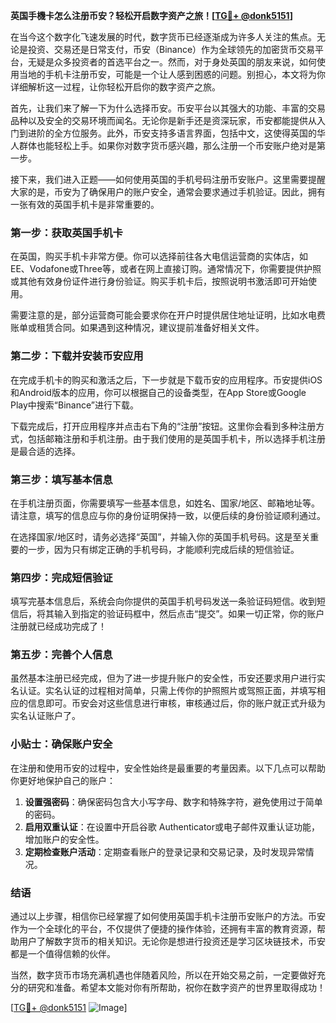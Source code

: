 **英国手機卡怎么注册币安？轻松开启数字资产之旅！[[TG💪+ @donk5151](https://t.me/s/donk5151)]**

在当今这个数字化飞速发展的时代，数字货币已经逐渐成为许多人关注的焦点。无论是投资、交易还是日常支付，币安（Binance）作为全球领先的加密货币交易平台，无疑是众多投资者的首选平台之一。然而，对于身处英国的朋友来说，如何使用当地的手机卡注册币安，可能是一个让人感到困惑的问题。别担心，本文将为你详细解析这一过程，让你轻松开启你的数字资产之旅。

首先，让我们来了解一下为什么选择币安。币安平台以其强大的功能、丰富的交易品种以及安全的交易环境而闻名。无论你是新手还是资深玩家，币安都能提供从入门到进阶的全方位服务。此外，币安支持多语言界面，包括中文，这使得英国的华人群体也能轻松上手。如果你对数字货币感兴趣，那么注册一个币安账户绝对是第一步。

接下来，我们进入正题——如何使用英国的手机号码注册币安账户。这里需要提醒大家的是，币安为了确保用户的账户安全，通常会要求通过手机验证。因此，拥有一张有效的英国手机卡是非常重要的。

### 第一步：获取英国手机卡

在英国，购买手机卡非常方便。你可以选择前往各大电信运营商的实体店，如EE、Vodafone或Three等，或者在网上直接订购。通常情况下，你需要提供护照或其他有效身份证件进行身份验证。购买手机卡后，按照说明书激活即可开始使用。

需要注意的是，部分运营商可能会要求你在开户时提供居住地址证明，比如水电费账单或租赁合同。如果遇到这种情况，建议提前准备好相关文件。

### 第二步：下载并安装币安应用

在完成手机卡的购买和激活之后，下一步就是下载币安的应用程序。币安提供iOS和Android版本的应用，你可以根据自己的设备类型，在App Store或Google Play中搜索“Binance”进行下载。

下载完成后，打开应用程序并点击右下角的“注册”按钮。这里你会看到多种注册方式，包括邮箱注册和手机注册。由于我们使用的是英国手机卡，所以选择手机注册是最合适的选择。

### 第三步：填写基本信息

在手机注册页面，你需要填写一些基本信息，如姓名、国家/地区、邮箱地址等。请注意，填写的信息应与你的身份证明保持一致，以便后续的身份验证顺利通过。

在选择国家/地区时，请务必选择“英国”，并输入你的英国手机号码。这是至关重要的一步，因为只有绑定正确的手机号码，才能顺利完成后续的短信验证。

### 第四步：完成短信验证

填写完基本信息后，系统会向你提供的英国手机号码发送一条验证码短信。收到短信后，将其输入到指定的验证码框中，然后点击“提交”。如果一切正常，你的账户注册就已经成功完成了！

### 第五步：完善个人信息

虽然基本注册已经完成，但为了进一步提升账户的安全性，币安还要求用户进行实名认证。实名认证的过程相对简单，只需上传你的护照照片或驾照正面，并填写相应的信息即可。币安会对这些信息进行审核，审核通过后，你的账户就正式升级为实名认证账户了。

### 小贴士：确保账户安全

在注册和使用币安的过程中，安全性始终是最重要的考量因素。以下几点可以帮助你更好地保护自己的账户：

1. **设置强密码**：确保密码包含大小写字母、数字和特殊字符，避免使用过于简单的密码。
2. **启用双重认证**：在设置中开启谷歌 Authenticator或电子邮件双重认证功能，增加账户的安全性。
3. **定期检查账户活动**：定期查看账户的登录记录和交易记录，及时发现异常情况。

### 结语

通过以上步骤，相信你已经掌握了如何使用英国手机卡注册币安账户的方法。币安作为一个全球化的平台，不仅提供了便捷的操作体验，还拥有丰富的教育资源，帮助用户了解数字货币的相关知识。无论你是想进行投资还是学习区块链技术，币安都是一个值得信赖的伙伴。

当然，数字货币市场充满机遇也伴随着风险，所以在开始交易之前，一定要做好充分的研究和准备。希望本文能对你有所帮助，祝你在数字资产的世界里取得成功！

[[TG💪+ @donk5151](https://t.me/s/donk5151) ![Image](https://i.postimg.cc/rwNCRYN7/Snipaste-2025-04-30-17-27-05.png)]